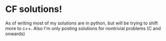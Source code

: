 # CF solutions!

As of writing most of my solutions are in python, but will be trying to shift more to c++. Also I'm only posting solutions for nontrivial problems (C and onwards)
